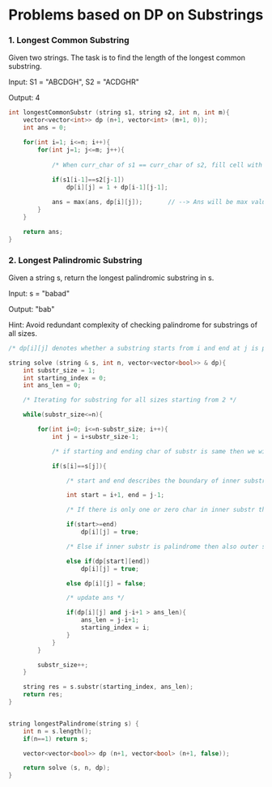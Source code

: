 # Problems based on DP on Substrings

### 1. Longest Common Substring
Given two strings. The task is to find the length of the longest common substring.

Input: S1 = "ABCDGH", S2 = "ACDGHR"

Output: 4

```cpp
int longestCommonSubstr (string s1, string s2, int n, int m){
    vector<vector<int>> dp (n+1, vector<int> (m+1, 0));
    int ans = 0;

    for(int i=1; i<=n; i++){
        for(int j=1; j<=m; j++){
            
            /* When curr_char of s1 == curr_char of s2, fill cell with 1 + top-left diagonal */
            
            if(s1[i-1]==s2[j-1])
                dp[i][j] = 1 + dp[i-1][j-1];

            ans = max(ans, dp[i][j]);       // --> Ans will be max value in dp table                     
        }
    }

    return ans;
}
```

### 2. Longest Palindromic Substring
Given a string s, return the longest palindromic substring in s.

Input: s = "babad"

Output: "bab"

Hint: Avoid redundant complexity of checking palindrome for substrings of all sizes.  

```cpp
/* dp[i][j] denotes whether a substring starts from i and end at j is palindrome or not */

string solve (string & s, int n, vector<vector<bool>> & dp){
    int substr_size = 1;
    int starting_index = 0;
    int ans_len = 0;

    /* Iterating for substring for all sizes starting from 2 */

    while(substr_size<=n){

        for(int i=0; i<=n-substr_size; i++){
            int j = i+substr_size-1;

            /* if starting and ending char of substr is same then we will check for inner substring */

            if(s[i]==s[j]){

                /* start and end describes the boundary of inner substring */

                int start = i+1, end = j-1;

                /* If there is only one or zero char in inner substr then substring is palindrome */ 

                if(start>=end) 
                    dp[i][j] = true;

                /* Else if inner substr is palindrome then also outer substring is palindrome */ 

                else if(dp[start][end])
                    dp[i][j] = true;

                else dp[i][j] = false;

                /* update ans */

                if(dp[i][j] and j-i+1 > ans_len){
                    ans_len = j-i+1;
                    starting_index = i;
                }
            }
        }

        substr_size++;
    }

    string res = s.substr(starting_index, ans_len);
    return res;
}


string longestPalindrome(string s) {
    int n = s.length();
    if(n==1) return s;

    vector<vector<bool>> dp (n+1, vector<bool> (n+1, false));

    return solve (s, n, dp);
}
```
